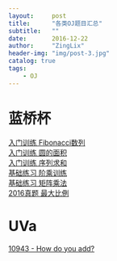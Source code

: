 ```yaml
---
layout:     post
title:      "各类OJ题目汇总"
subtitle:   ""
date:       2016-12-22
author:     "ZingLix"
header-img: "img/post-3.jpg"
catalog: true
tags:
    - OJ
---
```


# 蓝桥杯

[入门训练 Fibonacci数列](/lanqiao/rumen-Fibonacci/) <br>
[入门训练 圆的面积](/lanqiao/rumen-YuanMianJi/)<br>
[入门训练 序列求和](/lanqiao/rumen-XuLieQuHe/)<br>
[基础练习 阶乘训练](/lanqiao/jichu-JieCheng/)<br>
[基础练习 矩阵乘法](/lanqiao/jichu-JuZhen/)<br>
[2016真题 最大比例](/lanqiao/2016-ZuiDaBiLi/)

# UVa
[10943 - How do you add?](/uva/10943/)
